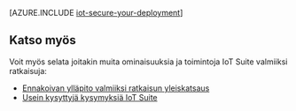 <properties
 pageTitle="Suojattu asioita Internetiin deployment | Microsoft Azure"
 description="Tässä artikkelissa kuvataan, miten suojaamiseen IoT käyttöönotto"
 services=""
 suite="iot-suite"
 documentationCenter=""
 authors="YuriDio"
 manager="timlt"
 editor=""/>

<tags
 ms.service="iot-suite"
 ms.devlang="na"
 ms.topic="article"
 ms.tgt_pltfrm="na"
 ms.workload="na"
 ms.date="10/17/2016"
 ms.author="yurid"/>

[AZURE.INCLUDE [iot-secure-your-deployment](../../includes/iot-secure-your-deployment.md)]

## <a name="see-also"></a>Katso myös

Voit myös selata joitakin muita ominaisuuksia ja toimintoja IoT Suite valmiiksi ratkaisuja:

- [Ennakoivan ylläpito valmiiksi ratkaisun yleiskatsaus][lnk-predictive-overview]
- [Usein kysyttyjä kysymyksiä IoT Suite][lnk-faq]

[lnk-predictive-overview]: iot-suite-predictive-overview.md
[lnk-faq]: iot-suite-faq.md